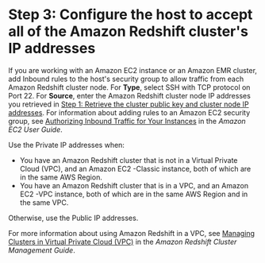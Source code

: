 # Step 3: Configure the host to accept all of the Amazon Redshift cluster's IP addresses<a name="load-from-host-steps-configure-security-groups"></a>

 If you are working with an Amazon EC2 instance or an Amazon EMR cluster, add Inbound rules to the host's security group to allow traffic from each Amazon Redshift cluster node\. For **Type**, select SSH with TCP protocol on Port 22\. For **Source**, enter the Amazon Redshift cluster node IP addresses you retrieved in [Step 1: Retrieve the cluster public key and cluster node IP addresses](load-from-host-steps-retrieve-key-and-ips.md)\. For information about adding rules to an Amazon EC2 security group, see [Authorizing Inbound Traffic for Your Instances](https://docs.aws.amazon.com/AWSEC2/latest/UserGuide/authorizing-access-to-an-instance.html) in the *Amazon EC2 User Guide*\. 

Use the Private IP addresses when: 
+ You have an Amazon Redshift cluster that is not in a Virtual Private Cloud \(VPC\), and an Amazon EC2 \-Classic instance, both of which are in the same AWS Region\. 
+  You have an Amazon Redshift cluster that is in a VPC, and an Amazon EC2 \-VPC instance, both of which are in the same AWS Region and in the same VPC\.

 Otherwise, use the Public IP addresses\.

For more information about using Amazon Redshift in a VPC, see [Managing Clusters in Virtual Private Cloud \(VPC\)](https://docs.aws.amazon.com/redshift/latest/mgmt/managing-clusters-vpc.html) in the *Amazon Redshift Cluster Management Guide*\. 